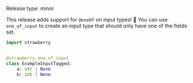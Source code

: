 Release type: minor

This release adds support for `@oneOf` on input types! 🎉 You can use
`one_of_input` to create an input type that should only have one of the fields
set.

```python
import strawberry


@strawberry.one_of_input
class ExampleInputTagged:
    a: str | None
    b: int | None
```
